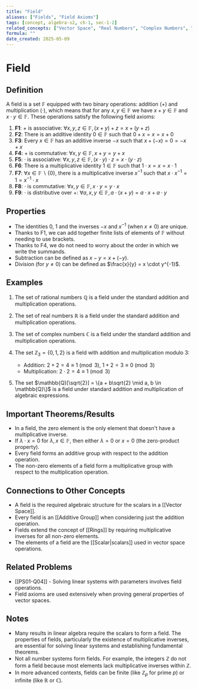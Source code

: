 ```yaml
---
title: "Field"
aliases: ["Fields", "Field Axioms"]
tags: [concept, algebra-s2, ch-1, sec-1-2]
related_concepts: ["Vector Space", "Real Numbers", "Complex Numbers", "Scalar"]
formula: ""
date_created: 2025-05-09
---
```


# Field

## Definition
A field is a set $\mathbb{F}$ equipped with two binary operations: addition (+) and multiplication ($\cdot$), which means that for any $x, y \in \mathbb{F}$ we have $x+y \in \mathbb{F}$ and $x \cdot y \in \mathbb{F}$. These operations satisfy the following field axioms:

1. **F1**: + is associative: $\forall x, y, z \in \mathbb{F}, (x+y)+z = x+(y+z)$
2. **F2**: There is an additive identity $0 \in \mathbb{F}$ such that $0+x = x = x+0$
3. **F3**: Every $x \in \mathbb{F}$ has an additive inverse $-x$ such that $x+(-x) = 0 = -x+x$
4. **F4**: + is commutative: $\forall x, y \in \mathbb{F}, x+y = y+x$
5. **F5**: $\cdot$ is associative: $\forall x, y, z \in \mathbb{F}, (x \cdot y) \cdot z = x \cdot (y \cdot z)$
6. **F6**: There is a multiplicative identity $1 \in \mathbb{F}$ such that $1 \cdot x = x = x \cdot 1$
7. **F7**: $\forall x \in \mathbb{F} \backslash \{0\}$, there is a multiplicative inverse $x^{-1}$ such that $x \cdot x^{-1} = 1 = x^{-1} \cdot x$
8. **F8**: $\cdot$ is commutative: $\forall x, y \in \mathbb{F}, x \cdot y = y \cdot x$
9. **F9**: $\cdot$ is distributive over +: $\forall a, x, y \in \mathbb{F}, a \cdot (x+y) = a \cdot x + a \cdot y$

## Properties
- The identities 0, 1 and the inverses $-x$ and $x^{-1}$ (when $x \neq 0$) are unique.
- Thanks to F1, we can add together finite lists of elements of $\mathbb{F}$ without needing to use brackets.
- Thanks to F4, we do not need to worry about the order in which we write the summands.
- Subtraction can be defined as $x - y = x + (-y)$.
- Division (for $y \neq 0$) can be defined as $\frac{x}{y} = x \cdot y^{-1}$.

## Examples
1. The set of rational numbers $\mathbb{Q}$ is a field under the standard addition and multiplication operations.

2. The set of real numbers $\mathbb{R}$ is a field under the standard addition and multiplication operations.

3. The set of complex numbers $\mathbb{C}$ is a field under the standard addition and multiplication operations.

4. The set $\mathbb{Z}_3 = \{0, 1, 2\}$ is a field with addition and multiplication modulo 3:
   - Addition: $2 + 2 = 4 \equiv 1 \pmod{3}$, $1 + 2 = 3 \equiv 0 \pmod{3}$
   - Multiplication: $2 \cdot 2 = 4 \equiv 1 \pmod{3}$

5. The set $\mathbb{Q}[\sqrt{2}] = \{a + b\sqrt{2} \mid a, b \in \mathbb{Q}\}$ is a field under standard addition and multiplication of algebraic expressions.

## Important Theorems/Results
- In a field, the zero element is the only element that doesn't have a multiplicative inverse.
- If $\lambda \cdot x = 0$ for $\lambda, x \in \mathbb{F}$, then either $\lambda = 0$ or $x = 0$ (the zero-product property).
- Every field forms an additive group with respect to the addition operation.
- The non-zero elements of a field form a multiplicative group with respect to the multiplication operation.

## Connections to Other Concepts
- A field is the required algebraic structure for the scalars in a [[Vector Space]].
- Every field is an [[Additive Group]] when considering just the addition operation.
- Fields extend the concept of [[Rings]] by requiring multiplicative inverses for all non-zero elements.
- The elements of a field are the [[Scalar|scalars]] used in vector space operations.

## Related Problems
- [[PS01-Q04]] - Solving linear systems with parameters involves field operations.
- Field axioms are used extensively when proving general properties of vector spaces.

## Notes
- Many results in linear algebra require the scalars to form a field. The properties of fields, particularly the existence of multiplicative inverses, are essential for solving linear systems and establishing fundamental theorems.
- Not all number systems form fields. For example, the integers $\mathbb{Z}$ do not form a field because most elements lack multiplicative inverses within $\mathbb{Z}$.
- In more advanced contexts, fields can be finite (like $\mathbb{Z}_p$ for prime $p$) or infinite (like $\mathbb{R}$ or $\mathbb{C}$).
